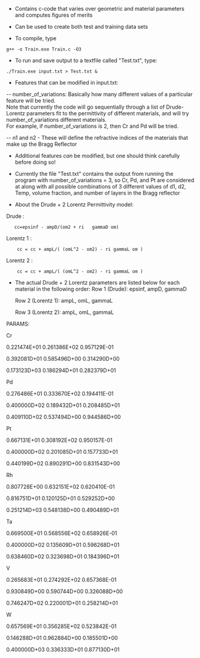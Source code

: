 - Contains c-code that varies over geometric and material parameters and computes figures of merits
- Can be used to create both test and training data sets

- To compile, type

`g++ -o Train.exe Train.c -O3`

- To run and save output to a textfile called "Test.txt", type:

`./Train.exe input.txt > Test.txt &`

- Features that can be modified in input.txt:

-- number_of_variations:  Basically how many different values of a particular feature will be tried.  
   Note that currently the code will go sequentially through a list of Drude-Lorentz parameters fit to 
   the permittivity of different materials, and will try number_of_variations different materials.  
   For example, if number_of_variations is 2, then Cr and Pd will be tried.  

-- n1 and n2 - These will define the refractive indices of the materials that make up the Bragg Reflector

- Additional features *can* be modified, but one should think carefully before doing so!

- Currently the file "Test.txt" contains the output from running the program with number_of_variations = 3, so Cr, Pd, and Pt are considered at
  along with all possible combinations of 3 different values of d1, d2, Temp, volume fraction, and number of layers in the Bragg reflector 

- About the Drude + 2 Lorentz Permittivity model:

Drude :

       cc=epsinf - ampD/(om2 + ri   gammaD om)
       
Lorentz 1 :

        cc = cc + ampL/( (omL^2 - om2) - ri gammaL om )
        
Lorentz 2 :

        cc = cc + ampL/( (omL^2 - om2) - ri gammaL om )
        

- The actual Drude + 2 Lorentz parameters are listed below for each material in the following order:
  Row 1 (Drude):  epsinf, ampD, gammaD
  
  Row 2 (Lorentz 1): ampL, omL, gammaL
  
  Row 3 (Lorentz 2): ampL, omL, gammaL
  
PARAMS:

Cr

0.221474E+01  0.261386E+02  0.957129E-01

0.392081D+01  0.585496D+00  0.314290D+00

0.173123D+03  0.186294D+01  0.282379D+01

Pd

0.276486E+01  0.333670E+02  0.194411E-01

0.400000D+02  0.189432D+01  0.208485D+01

0.409110D+02  0.537494D+00  0.944586D+00

Pt

0.667131E+01  0.308192E+02  0.950157E-01

0.400000D+02  0.201085D+01  0.157733D+01

0.440199D+02  0.890291D+00  0.831543D+00

Rh

0.807728E+00  0.632151E+02  0.620410E-01

0.816751D+01  0.120125D+01  0.529252D+00

0.251214D+03  0.548138D+00  0.490489D+01

Ta

0.669500E+01  0.568556E+02  0.658926E-01

0.400000D+02  0.135609D+01  0.596268D+01

0.638460D+02  0.323698D+01  0.184396D+01

V

0.265683E+01  0.274292E+02  0.657368E-01

0.930849D+00  0.590744D+00  0.326088D+00

0.746247D+02  0.220001D+01  0.258214D+01

W

0.657569E+01  0.356285E+02  0.523842E-01

0.146288D+01  0.962884D+00  0.185501D+00

0.400000D+03  0.336333D+01  0.877130D+01


